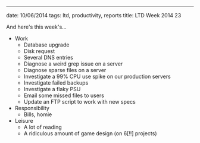 ---
date: 10/06/2014
tags: ltd, productivity, reports
title: LTD Week 2014 23

And here's this week's...

  - Work
    - Database upgrade
    - Disk request
    - Several DNS entries
    - Diagnose a weird grep issue on a server
    - Diagnose sparse files on a server
    - Investigate a 99% CPU use spike on our production servers
    - Investigate failed backups
    - Investigate a flaky PSU
    - Email some missed files to users
    - Update an FTP script to work with new specs
  - Responsibility
    - Bills, homie
  - Leisure
    - A lot of reading
    - A ridiculous amount of game design (on 6[!!] projects)
